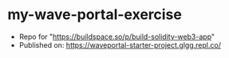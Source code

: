 # my-wave-portal-exercise
* Repo for "https://buildspace.so/p/build-solidity-web3-app" 
* Published on: https://waveportal-starter-project.glgg.repl.co/
